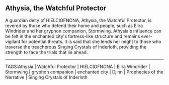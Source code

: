 ## Athysia, the Watchful Protector

A guardian deity of HIELCIOFNONA, Athysia, the Watchful Protector, is revered by those who defend their home and people, such as Elira Windrider and her gryphon companion, Stormwing. Athysia's influence can be felt in the enchanted city's fortress-like structure and remains ever-vigilant for potential threats. It is said that she lends her might to those who traverse the treacherous Singing Crystals of Inderloth, providing the strength to face the trials that lie ahead.


---

TAGS:Athysia | Watchful Protector | HIELCIOFNONA | Elira Windrider | Stormwing | gryphon companion | enchanted city | Djinn | Prophecies of the Narrative | Singing Crystals of Inderloth
